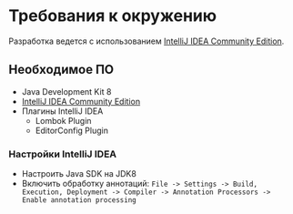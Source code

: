 # Требования к окружению

Разработка ведется с использованием [IntelliJ IDEA Community Edition](https://www.jetbrains.com/idea/).  

## Необходимое ПО

* Java Development Kit 8
* [IntelliJ IDEA Community Edition](s://www.jetbrains.com/idea/download/)
* Плагины IntelliJ IDEA
  * Lombok Plugin
  * EditorConfig Plugin

### Настройки IntelliJ IDEA

* Настроить Java SDK на JDK8
* Включить обработку аннотаций: `File -> Settings -> Build, Execution, Deployment -> Compiler -> Annotation Processors -> Enable annotation processing`
